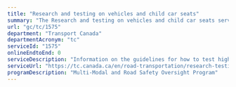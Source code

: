 ```yaml
---
title: "Research and testing on vehicles and child car seats"
summary: "The Research and testing on vehicles and child car seats service from Transport Canada is not available end-to-end online, according to the GC Service Inventory."
url: "gc/tc/1575"
department: "Transport Canada"
departmentAcronym: "tc"
serviceId: "1575"
onlineEndtoEnd: 0
serviceDescription: "Information on the guidelines for how to test highly automated vehicles. How testing for child car seats are performed, and the compliance standards. Each year, Transport Canada selects vehicles to test for specific Canada Motor Vehicle Safety Standards (CMVSS). The tests verify that manufacturers are meetings the requirements under the Motor Vehicle Safety Act. A variety of vehicles and tests are performed which consider the following: new models; vehicle sales; test history"
serviceUrl: "https://tc.canada.ca/en/road-transportation/research-testing-vehicles-child-car-seats"
programDescription: "Multi-Modal and Road Safety Oversight Program"
---
```

